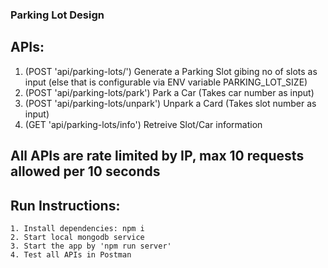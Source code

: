 ### Parking Lot Design

## APIs:

1. (POST 'api/parking-lots/') Generate a Parking Slot gibing no of slots as input (else that is configurable via ENV variable PARKING_LOT_SIZE)
2. (POST 'api/parking-lots/park') Park a Car (Takes car number as input)
3. (POST 'api/parking-lots/unpark') Unpark a Card (Takes slot number as input)
4. (GET 'api/parking-lots/info') Retreive Slot/Car information

## All APIs are rate limited by IP, max 10 requests allowed per 10 seconds

## Run Instructions:

```
1. Install dependencies: npm i
2. Start local mongodb service
3. Start the app by 'npm run server'
4. Test all APIs in Postman
```
